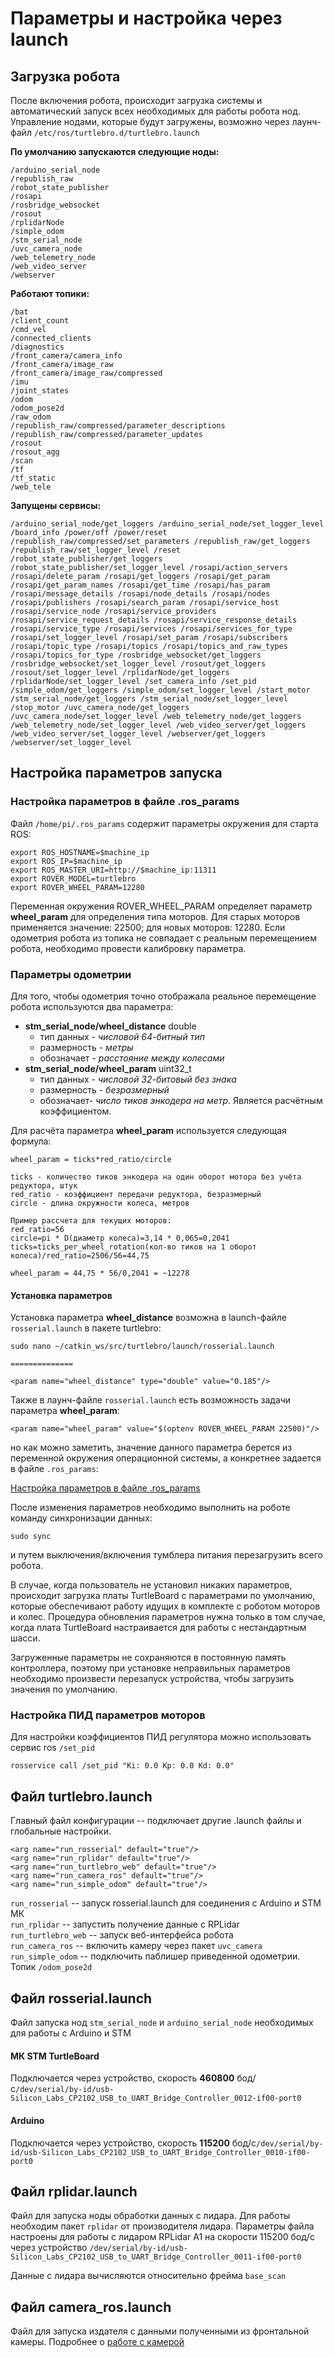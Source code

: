 # Параметры и настройка через launch

## Загрузка робота

После включения робота, происходит загрузка системы и автоматический запуск всех необходимых для работы робота нод. Управление нодами, которые будут загружены, возможно через лаунч-файл `/etc/ros/turtlebro.d/turtlebro.launch`

**По умолчанию запускаются следующие ноды:**

`/arduino_serial_node`\
`/republish_raw`\
`/robot_state_publisher`\
`/rosapi`\
`/rosbridge_websocket`\
`/rosout`\
`/rplidarNode`\
`/simple_odom`\
`/stm_serial_node`\
`/uvc_camera_node`\
`/web_telemetry_node`\
`/web_video_server`\
`/webserver`

**Работают топики:**

`/bat`\
`/client_count`\
`/cmd_vel`\
`/connected_clients`\
`/diagnostics`\
`/front_camera/camera_info`\
`/front_camera/image_raw`\
`/front_camera/image_raw/compressed`\
`/imu`\
`/joint_states`\
`/odom`\
`/odom_pose2d`\
`/raw_odom`\
`/republish_raw/compressed/parameter_descriptions /republish_raw/compressed/parameter_updates`\
`/rosout`\
`/rosout_agg`\
`/scan`\
`/tf`\
`/tf_static`\
`/web_tele`

**Запущены сервисы:**

`/arduino_serial_node/get_loggers /arduino_serial_node/set_logger_level /board_info /power/off /power/reset /republish_raw/compressed/set_parameters /republish_raw/get_loggers /republish_raw/set_logger_level /reset /robot_state_publisher/get_loggers /robot_state_publisher/set_logger_level /rosapi/action_servers /rosapi/delete_param /rosapi/get_loggers /rosapi/get_param /rosapi/get_param_names /rosapi/get_time /rosapi/has_param /rosapi/message_details /rosapi/node_details /rosapi/nodes /rosapi/publishers /rosapi/search_param /rosapi/service_host /rosapi/service_node /rosapi/service_providers /rosapi/service_request_details /rosapi/service_response_details /rosapi/service_type /rosapi/services /rosapi/services_for_type /rosapi/set_logger_level /rosapi/set_param /rosapi/subscribers /rosapi/topic_type /rosapi/topics /rosapi/topics_and_raw_types /rosapi/topics_for_type /rosbridge_websocket/get_loggers /rosbridge_websocket/set_logger_level /rosout/get_loggers /rosout/set_logger_level /rplidarNode/get_loggers /rplidarNode/set_logger_level /set_camera_info /set_pid /simple_odom/get_loggers /simple_odom/set_logger_level /start_motor /stm_serial_node/get_loggers /stm_serial_node/set_logger_level /stop_motor /uvc_camera_node/get_loggers /uvc_camera_node/set_logger_level /web_telemetry_node/get_loggers /web_telemetry_node/set_logger_level /web_video_server/get_loggers /web_video_server/set_logger_level /webserver/get_loggers /webserver/set_logger_level`

## Настройка параметров запуска

### Настройка параметров в файле .ros\_params <a href="#ros_params" id="ros_params"></a>

Файл `/home/pi/.ros_params` содержит параметры окружения для старта ROS:

```
export ROS_HOSTNAME=$machine_ip
export ROS_IP=$machine_ip
export ROS_MASTER_URI=http://$machine_ip:11311
export ROVER_MODEL=turtlebro
export ROVER_WHEEL_PARAM=12280
```

Переменная окружения ROVER\_WHEEL\_PARAM определяет параметр **wheel\_param** для определения типа моторов. Для старых моторов применяется значение: 22500; для новых моторов: 12280. Если одометрия робота из топика не совпадает с реальным перемещением робота, необходимо провести калибровку параметра.

### Параметры одометрии

Для того, чтобы одометрия точно отображала реальное перемещение робота используются два параметра:&#x20;

* **stm\_serial\_node/wheel\_distance** double&#x20;
  * тип данных - _числовой 64-битный тип_
  * размерность - _метры_
  * обозначает - _расстояние между колесами_
* **stm\_serial\_node/wheel\_param** uint32\_t&#x20;
  * тип данных - _числовой 32-битовый без знака_
  * размерность - _безразмерный_
  * обозначает- _число тиков энкодера на метр_. Является расчётным коэффициентом.

Для расчёта параметра **wheel\_param** используется следующая формула:

```
wheel_param = ticks*red_ratio/circle

ticks - количество тиков энкодера на один оборот мотора без учёта редуктора, штук
red_ratio - коэффициент передачи редуктора, безразмерный
circle - длина окружности колеса, метров

Пример рассчета для текущих моторов:
red_ratio=56
circle=pi * D(диаметр колеса)=3,14 * 0,065=0,2041
ticks=ticks_per_wheel_rotation(кол-во тиков на 1 оборот колеса)/red_ratio=2506/56=44,75

wheel_param = 44,75 * 56/0,2041 = ~12278
```

#### Установка параметров&#x20;

Установка параметра **wheel\_distance** возможна в launch-файле `rosserial.launch` в пакете turtlebro:&#x20;

```
sudo nano ~/catkin_ws/src/turtlebro/launch/rosserial.launch

==============

<param name="wheel_distance" type="double" value="0.185"/>
```

Также в лаунч-файле `rosserial.launch` есть возможность задачи параметра **wheel\_param**:

```
<param name="wheel_param" value="$(optenv ROVER_WHEEL_PARAM 22500)"/>
```

но как можно заметить, значение данного параметра берется из переменной окружения операционной системы, а конкретнее задается в файле `.ros_params`:

[Настройка параметров в файле .ros\_params](params.md#.ros-params)

После изменения параметров необходимо выполнить на роботе команду синхронизации данных:

```
sudo sync
```

и путем выключения/включения тумблера питания перезагрузить всего робота.

В случае, когда пользователь не установил никаких параметров, происходит загрузка платы TurtleBoard с параметрами по умолчанию, которые обеспечивают работу идущих в комплекте с роботом моторов и колес. Процедура обновления параметров нужна только в том случае, когда плата TurtleBoard настраивается для работы с нестандартным шасси.

Загруженные параметры не сохраняются в постоянную память контроллера, поэтому при установке неправильных параметров необходимо произвести перезапуск устройства, чтобы загрузить значения по умолчанию.

### Настройка ПИД параметров моторов

Для настройки коэффициентов ПИД регулятора можно использовать сервис ros `/set_pid`

```
rosservice call /set_pid "Ki: 0.0 Kp: 0.0 Kd: 0.0"
```

## Файл turtlebro.launch

Главный файл конфигурации -- подключает другие .launch файлы и глобальные настройки.

```
<arg name="run_rosserial" default="true"/>
<arg name="run_rplidar" default="true"/>
<arg name="run_turtlebro_web" default="true"/>
<arg name="run_camera_ros" default="true"/>
<arg name="run_simple_odom" default="true"/>
```

`run_rosserial` -- запуск rosserial.launch для соединения с Arduino и STM МК\
`run_rplidar` -- запустить получение данные с RPLidar\
`run_turtlebro_web` -- запуск веб-интерфейса робота\
`run_camera_ros` -- включить камеру через пакет `uvc_camera`\
`run_simple_odom` -- подключить паблишер приведенной одометрии. Топик `/odom_pose2d`

## Файл rosserial.launch

Файл запуска нод `stm_serial_node` и `arduino_serial_node` необходимых для работы с Arduino и STM

#### МК STM TurtleBoard

Подключается через устройство, скорость **460800** бод/с`/dev/serial/by-id/usb-Silicon_Labs_CP2102_USB_to_UART_Bridge_Controller_0012-if00-port0`

#### Arduino

Подключается через устройство, скорость **115200** бод/с`/dev/serial/by-id/usb-Silicon_Labs_CP2102_USB_to_UART_Bridge_Controller_0010-if00-port0`

## Файл rplidar.launch

Файл для запуска ноды обработки данных с лидара. Для работы необходим пакет `rplidar` от производителя лидара. Параметры файла настроены для работы с лидаром RPLidar A1 на скорости 115200 бод/с через устройство `/dev/serial/by-id/usb-Silicon_Labs_CP2102_USB_to_UART_Bridge_Controller_0011-if00-port0`

Данные с лидара вычисляются относительно фрейма `base_scan`

## Файл camera\_ros.launch

Файл для запуска издателя с данными полученными из фронтальной камеры. Подробнее о [работе с камерой](video-new.md#paket-uvc\_camera)
